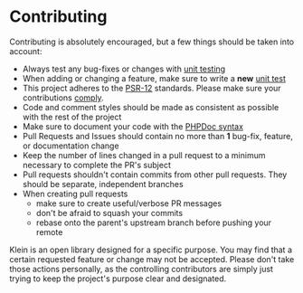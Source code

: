 # Contributing

Contributing is absolutely encouraged, but a few things should be taken into account:

- Always test any bug-fixes or changes with [unit testing][unit-testing]
- When adding or changing a feature, make sure to write a **new** [unit test][unit-testing]
- This project adheres to the [PSR-12][psr-12] standards. Please make sure your contributions [comply][code-sniffer].
- Code and comment styles should be made as consistent as possible with the rest of the project
- Make sure to document your code with the [PHPDoc syntax][php-doc]
- Pull Requests and Issues should contain no more than **1** bug-fix, feature, or documentation change
- Keep the number of lines changed in a pull request to a minimum necessary to complete the PR's subject
- Pull requests shouldn't contain commits from other pull requests. They should be separate, independent branches
- When creating pull requests
   - make sure to create useful/verbose PR messages
   - don't be afraid to squash your commits
   - rebase onto the parent's upstream branch before pushing your remote

Klein is an open library designed for a specific purpose. You may find that a certain requested feature or change may not be accepted. Please don't take those actions personally, as the controlling contributors are simply just trying to keep the project's purpose clear and designated.

 [unit-testing]: README.md#unit-testing
 [psr-12]: https://github.com/php-fig/fig-standards/blob/master/accepted/PSR-12-extended-coding-style-guide.md
 [code-sniffer]: https://github.com/squizlabs/PHP_CodeSniffer
 [php-doc]: http://www.phpdoc.org/docs/latest/for-users/phpdoc-reference.html
 [phpstan]: https://phpstan.org/user-guide/getting-started
